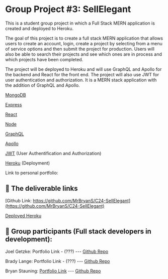 # Group Project #3: SellElegant

This is a student group project in which a Full Stack MERN application is created and deployed to Heroku.

The goal of this project is to create a full stack MERN application that allows users to create an account, login, create a project by selecting from a menu of service options and then submit the project for production. Users will also be able to search their projects and see which ones are in process and which projects have been completed.

The project will be deployed to Heroku and will use GraphQL and Apollo for the backend and React for the front end. The project will also use JWT for user authentication and authorization. It is a MERN stack application with the addition of GraphQL and Apollo.

[MongoDB](https://www.mongodb.com/)

[Express](https://expressjs.com/)

[React](https://reactjs.org/)

[Node](https://nodejs.org/en/)

[GraphQL](https://graphql.org/)

[Apollo](https://www.apollographql.com/)

[JWT](https://jwt.io/) (User Authentification and Authorization)

[Heroku](https://www.heroku.com/) (Deployment)

Link to personal portfolio:

## 🔗 The deliverable links

[Github Link: https://github.com/MrBryanS/C24-SellElegant](https://github.com/MrBryanS/C24-SellElegant)

[Deployed Heroku](https://sellelegant-895b9677e190.herokuapp.com/)

## 🚀 Group participants (Full stack developers in development):

Joel Getzke: Portfolio Link - (???) --- [Github Repo](https://github.com/Glansburg)

Brady Lange: Portfolio Link - (???) --- [Github Repo](https://github.com/BradyLange1)

Bryan Stauning: [Portfolio Link](https://mrbryans.github.io/C20-React-WorkSamplePortfolio/) --- [Github Repo](https://github.com/MrBryanS)
